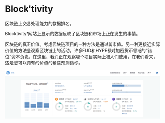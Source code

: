 # 

# Block'tivity

区块链上交易处理能力的数据排名。

Blocktivity‎*网站上显示的数据反映了区块链和市场上正在发生的事情。

区块链的真正价值。考虑区块链项目的一种方法是通过其市值。另一种更接近实际价值的方法是观察区块链上的活动。许多FUD和HYPE都对加密货币领域的“错位”资本负责。在这里，我们正在观察哪个项目实际上被人们使用，在我们看来，这是您可以拥有的价值的最佳预测指标。

![4](4.png)

